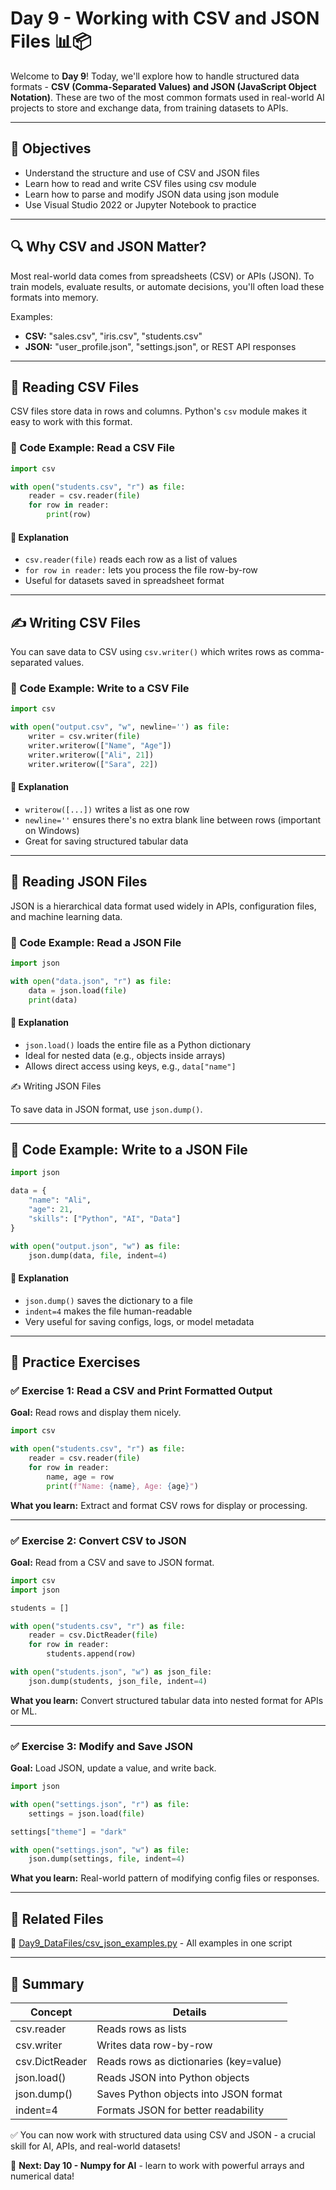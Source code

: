# Day 9 - Working with CSV and JSON Files 📊📦

Welcome to **Day 9**! Today, we'll explore how to handle structured data formats - **CSV (Comma-Separated Values) and JSON (JavaScript Object Notation)**. These are two of the most common formats used in real-world AI projects to store and exchange data, from training datasets to APIs.

---

## 🌟 Objectives

- Understand the structure and use of CSV and JSON files
- Learn how to read and write CSV files using csv module
- Learn how to parse and modify JSON data using json module
- Use Visual Studio 2022 or Jupyter Notebook to practice

---

## 🔍 Why CSV and JSON Matter?

Most real-world data comes from spreadsheets (CSV) or APIs (JSON). To train models, evaluate results, or automate decisions, you'll often load these formats into memory.

Examples:

 - **CSV:** "sales.csv", "iris.csv", "students.csv"
 - **JSON:** "user_profile.json", "settings.json", or REST API responses

---

## 📑 Reading CSV Files

CSV files store data in rows and columns. Python's `csv` module makes it easy to work with this format.

### 📘 Code Example: Read a CSV File

```python
import csv

with open("students.csv", "r") as file:
    reader = csv.reader(file)
    for row in reader:
        print(row)
```

#### 📖 Explanation

 - `csv.reader(file)` reads each row as a list of values
 - `for row in reader:` lets you process the file row-by-row
 - Useful for datasets saved in spreadsheet format

---

## ✍️ Writing CSV Files

You can save data to CSV using `csv.writer()` which writes rows as comma-separated values.

### 📘 Code Example: Write to a CSV File

```python
import csv

with open("output.csv", "w", newline='') as file:
    writer = csv.writer(file)
    writer.writerow(["Name", "Age"])
    writer.writerow(["Ali", 21])
    writer.writerow(["Sara", 22])
```

#### 📖 Explanation

 - `writerow([...])` writes a list as one row
 - `newline=''` ensures there's no extra blank line between rows (important on Windows)
 - Great for saving structured tabular data

---

## 🔄 Reading JSON Files

JSON is a hierarchical data format used widely in APIs, configuration files, and machine learning data.

### 📘 Code Example: Read a JSON File

```python
import json

with open("data.json", "r") as file:
    data = json.load(file)
    print(data)
```

#### 📖 Explanation

 - `json.load()` loads the entire file as a Python dictionary
 - Ideal for nested data (e.g., objects inside arrays)
 - Allows direct access using keys, e.g., `data["name"]`

✍️ Writing JSON Files

To save data in JSON format, use `json.dump()`.

---

## 📘 Code Example: Write to a JSON File

```python
import json

data = {
    "name": "Ali",
    "age": 21,
    "skills": ["Python", "AI", "Data"]
}

with open("output.json", "w") as file:
    json.dump(data, file, indent=4)
``` 

#### 📖 Explanation

 - `json.dump()` saves the dictionary to a file
 - `indent=4` makes the file human-readable
 - Very useful for saving configs, logs, or model metadata

---

## 🧪 Practice Exercises

### ✅ Exercise 1: Read a CSV and Print Formatted Output

**Goal:** Read rows and display them nicely.

```python
import csv

with open("students.csv", "r") as file:
    reader = csv.reader(file)
    for row in reader:
        name, age = row
        print(f"Name: {name}, Age: {age}")
```
**What you learn:** Extract and format CSV rows for display or processing.

---

### ✅ Exercise 2: Convert CSV to JSON

**Goal:** Read from a CSV and save to JSON format.

```python
import csv
import json

students = []

with open("students.csv", "r") as file:
    reader = csv.DictReader(file)
    for row in reader:
        students.append(row)

with open("students.json", "w") as json_file:
    json.dump(students, json_file, indent=4)
```

**What you learn:** Convert structured tabular data into nested format for APIs or ML.

---

### ✅ Exercise 3: Modify and Save JSON

**Goal:** Load JSON, update a value, and write back.

```python
import json

with open("settings.json", "r") as file:
    settings = json.load(file)

settings["theme"] = "dark"

with open("settings.json", "w") as file:
    json.dump(settings, file, indent=4)
``` 

**What you learn:** Real-world pattern of modifying config files or responses.

---

## 🔗 Related Files

🐍 [Day9_DataFiles/csv_json_examples.py](../Day9_DataFiles/Day9_DataFiles/csv_json_examples.py) - All examples in one script

---

## 🧠 Summary

| Concept        | Details                                |
| -------------- | -------------------------------------- |
| csv.reader     | Reads rows as lists                    |
| csv.writer     | Writes data row-by-row                 |
| csv.DictReader | Reads rows as dictionaries (key=value) |
| json.load()    | Reads JSON into Python objects         |
| json.dump()    | Saves Python objects into JSON format  |
| indent=4       | Formats JSON for better readability    |


✅ You can now work with structured data using CSV and JSON - a crucial skill for AI, APIs, and real-world datasets!

📅 **Next: Day 10 - Numpy for AI** - learn to work with powerful arrays and numerical data!